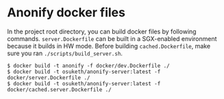 # Anonify docker files

In the project root directory, you can build docker files by following commands.
`server.Dockerfile` can be built in a SGX-enabled environment because it builds in HW mode.
Before building `cached.Dockerfile`, make sure you ran `./scripts/build_server.sh`.

```
$ docker build -t anonify -f docker/dev.Dockerfile ./
$ docker build -t osuketh/anonify-server:latest -f docker/server.Dockerfile ./
$ docker build -t osuketh/anonify-server:latest -f docker/cached.server.Dockerfile ./
```
